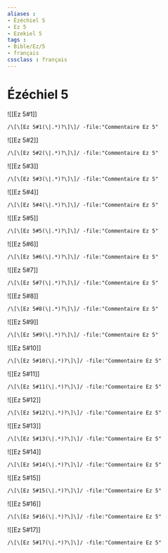 ```yaml
---
aliases : 
- Ézéchiel 5
- Ez 5
- Ezekiel 5
tags : 
- Bible/Ez/5
- français
cssclass : français
---
```


# Ézéchiel 5

![[Ez 5#1]]

```query
/\[\[Ez 5#1(\|.*)?\]\]/ -file:"Commentaire Ez 5"
```

![[Ez 5#2]]

```query
/\[\[Ez 5#2(\|.*)?\]\]/ -file:"Commentaire Ez 5"
```

![[Ez 5#3]]

```query
/\[\[Ez 5#3(\|.*)?\]\]/ -file:"Commentaire Ez 5"
```

![[Ez 5#4]]

```query
/\[\[Ez 5#4(\|.*)?\]\]/ -file:"Commentaire Ez 5"
```

![[Ez 5#5]]

```query
/\[\[Ez 5#5(\|.*)?\]\]/ -file:"Commentaire Ez 5"
```

![[Ez 5#6]]

```query
/\[\[Ez 5#6(\|.*)?\]\]/ -file:"Commentaire Ez 5"
```

![[Ez 5#7]]

```query
/\[\[Ez 5#7(\|.*)?\]\]/ -file:"Commentaire Ez 5"
```

![[Ez 5#8]]

```query
/\[\[Ez 5#8(\|.*)?\]\]/ -file:"Commentaire Ez 5"
```

![[Ez 5#9]]

```query
/\[\[Ez 5#9(\|.*)?\]\]/ -file:"Commentaire Ez 5"
```

![[Ez 5#10]]

```query
/\[\[Ez 5#10(\|.*)?\]\]/ -file:"Commentaire Ez 5"
```

![[Ez 5#11]]

```query
/\[\[Ez 5#11(\|.*)?\]\]/ -file:"Commentaire Ez 5"
```

![[Ez 5#12]]

```query
/\[\[Ez 5#12(\|.*)?\]\]/ -file:"Commentaire Ez 5"
```

![[Ez 5#13]]

```query
/\[\[Ez 5#13(\|.*)?\]\]/ -file:"Commentaire Ez 5"
```

![[Ez 5#14]]

```query
/\[\[Ez 5#14(\|.*)?\]\]/ -file:"Commentaire Ez 5"
```

![[Ez 5#15]]

```query
/\[\[Ez 5#15(\|.*)?\]\]/ -file:"Commentaire Ez 5"
```

![[Ez 5#16]]

```query
/\[\[Ez 5#16(\|.*)?\]\]/ -file:"Commentaire Ez 5"
```

![[Ez 5#17]]

```query
/\[\[Ez 5#17(\|.*)?\]\]/ -file:"Commentaire Ez 5"
```

